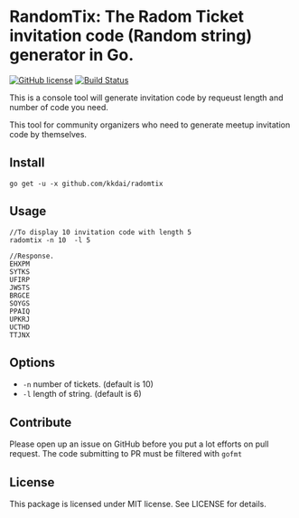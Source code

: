 RandomTix: The Radom Ticket invitation code (Random string) generator in Go.
======================
[![GitHub license](https://img.shields.io/badge/license-MIT-blue.svg)](https://raw.githubusercontent.com/kkdai/radomtix/master/LICENSE) [![Build Status](https://travis-ci.org/kkdai/radomtix.svg)](https://travis-ci.org/kkdai/radomtix)

This is a console tool will generate invitation code by requeust length and number of code you need. 

This tool for community organizers who need to generate meetup invitation code by themselves.


Install
--------------

    go get -u -x github.com/kkdai/radomtix

Usage
---------------------
    //To display 10 invitation code with length 5
    radomtix -n 10  -l 5

    //Response.
    EHXPM
    SYTKS
    UFIRP
    JWSTS
    BRGCE
    SOYGS
    PPAIQ
    UPKRJ
    UCTHD
    TTJNX



Options
---------------

- `-n` number of tickets. (default is 10)
- `-l` length of string. (default is 6)


Contribute
---------------

Please open up an issue on GitHub before you put a lot efforts on pull request.
The code submitting to PR must be filtered with `gofmt`


License
---------------

This package is licensed under MIT license. See LICENSE for details.
